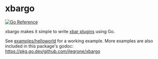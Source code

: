 # xbargo

[![Go Reference](https://pkg.go.dev/badge/github.com/jlegrone/xbargo.svg)](https://pkg.go.dev/github.com/jlegrone/xbargo)

xbargo makes it simple to write [xbar plugins](https://github.com/matryer/xbar-plugins/blob/main/CONTRIBUTING.md) using Go.

See [examples/helloworld](examples/helloworld) for a working example. More examples are also included in this package's godoc: https://pkg.go.dev/github.com/jlegrone/xbargo
